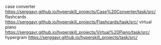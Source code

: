 case converter https://serggavr.github.io/hyperskill_projects/Case%20Converter/task/src/
flashcards https://serggavr.github.io/hyperskill_projects/Flashcards/task/src/
virtual piano https://serggavr.github.io/hyperskill_projects/Virtual%20Piano/task/src/
hypergram https://serggavr.github.io/hyperskill_projects/task/src/
